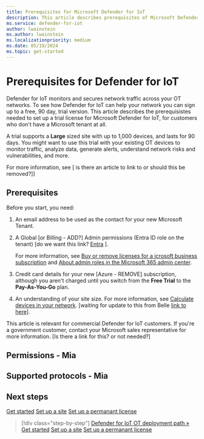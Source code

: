 ```yaml
---
title: Prerequisites for Microsoft Defender for IoT
description: This article describes prerequisites of Microsoft Defender for IoT
ms.service: defender-for-iot
author: lwainstein
ms.author: lwainstein
ms.localizationpriority: medium
ms.date: 05/19/2024
ms.topic: get-started
---
```


# Prerequisites for Defender for IoT

<!--[Items to include in this and other articles] Passive or active discovery using your MDE Establishing site-based RBAC (Role-Based Access Control)-->
Defender for IoT monitors and secures network traffic across your OT networks. To see how Defender for IoT can help your network you can sign up to a free, 90 day, trial version. This article describes the prerequisistes needed to set up a trial license for Microsoft Defender for IoT, for customers who don't have a Microsoft tenant at all.

A trial supports a **Large** sized site with up to 1,000 devices, and lasts for 90 days. You might want to use this trial with your existing OT devices to monitor traffic, analyze data, generate alerts, understand network risks and vulnerabilities, and more.

For more information, see [ is there an article to link to or should this be removed?]]

## Prerequisites

Before you start, you need:

1. An email address to be used as the contact for your new Microsoft Tenant.

1. A Global [or Billing - ADD?] Admin permissions (Entra ID role on the tenant) [do we want this link?  [Entra](entra/identity/role-based-access-control/permissions-reference.md#global-administrator) ].<!--1. A Microsoft 365 tenant, with access to the [Microsoft 365 admin center](https://portal.office.com/AdminPortal/Home#/catalog) as Global or Billing admin.-->

    For more information, see [Buy or remove licenses for a icrosoft business subscription](/microsoft-365/commerce/licenses/buy-licenses) and [About admin roles in the Microsoft 365 admin center](/microsoft-365/admin/add-users/about-admin-roles).

1. Credit card details for your new [Azure - REMOVE] subscription, although you aren't charged until you switch from the **Free Trial** to the **Pay-As-You-Go** plan.

1. An understanding of your site size. For more information, see [Calculate devices in your network](best-practices/plan-prepare-deploy.md#calculate-devices-in-your-network). [waiting for update to this from Belle [link to here](get-started.md#calculate-number-of-devices)].

This article is relevant for commercial Defender for IoT customers. If you're a government customer, contact your Microsoft sales representative for more information. [Is there a link for this? or not needed?]

## Permissions - Mia

## Supported protocols - Mia

## Next steps

[Get started](get-started.md)
[Set up a site](set-up-site.md)
[Set up a permanant license](license-admin.md)
> [!div class="step-by-step"]
> [Defender for IoT OT deployment path »](/ot-deploy/ot-deploy-path.md)
>[Get started](get-started.md)
[Set up a site](set-up-site.md)
[Set up a permanant license](license-admin.md)
